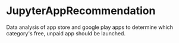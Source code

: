 # JupyterAppRecommendation
Data analysis of app store and google play apps to determine which category's free, unpaid app should be launched.

